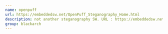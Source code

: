 ```yaml
---
name: openpuff
url: https://embeddedsw.net/OpenPuff_Steganography_Home.html
description: not another steganography SW. URL : https://embeddedsw.net/OpenPuff_Steganography_Home.html Groups : blackarch blackarch-stego blackarch-windows
group: blackarch
---
```

